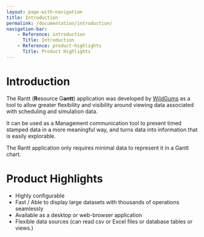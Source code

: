 ```yaml
---
layout: page-with-navigation
title: Introduction
permalink: /documentation/introduction/
navigation-bar:
    - Reference: introduction
      Title: Introduction
    - Reference: product-highlights
      Title: Product Highlights
---
```


Introduction
=============

The Rantt (**R**esource G**antt**) application was developed by [WildGums](wwww.wildgums.com) as a tool to allow greater flexibility and visibility around viewing data associated with scheduling and simulation data.

It can be used as a Management communication tool to present timed stamped data in a more meaningful way, and turns data into information that is easily explorable.

The Rantt application only requires minimal data to represent it in a Gantt chart.


Product Highlights
===================

- Highly configurable
- Fast / Able to display large datasets with thousands of operations seamlessly
- Available as a desktop or web-browser application
- Flexible data sources (can read csv or Excel files or database tables or views.)

